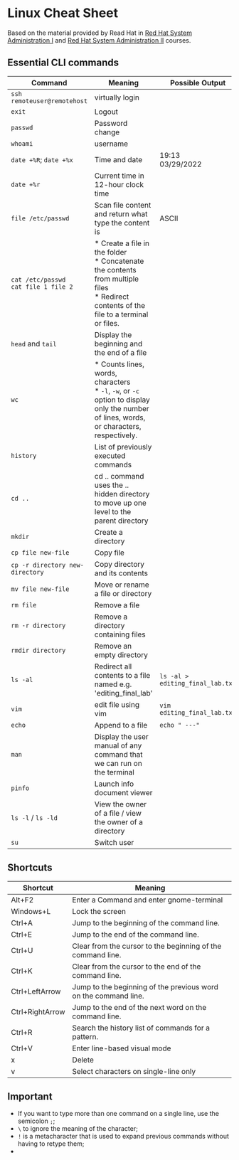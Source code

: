 # Linux Cheat Sheet

Based on the material provided by Read Hat in [Red Hat System Administration I](https://www.redhat.com/en/services/training/rh124-red-hat-system-administration-i?section=Overview) and [Red Hat System Administration II](https://www.redhat.com/en/services/training/rh134-red-hat-system-administration-ii) courses.

## Essential CLI commands

Command                     | Meaning      | Possible Output
--------------------------- | -------------|-----------
`ssh remoteuser@remotehost` | virtually login |
`exit`  | Logout |
`passwd`  | Password change |
`whoami` |username |
`date +%R`; `date +%x`| Time and date| 19:13 <br> 03/29/2022
`date +%r` |Current time in 12-hour clock time |
`file /etc/passwd` | Scan file content and return what type the content is | ASCII
`cat /etc/passwd` <br> `cat file 1 file 2` | * Create a file in the folder<br> * Concatenate the contents from multiple files <br> * Redirect contents of the file to a terminal or files. |
`head` and `tail` | Display the beginning and the end of a file |
`wc` | * Counts lines, words, characters <br> * `-l`, `-w`, or `-c` option to display only the number of lines, words, or characters, respectively. |
`history` | List of previously executed commands |
`cd ..` | cd .. command uses the .. hidden directory to move up one level to the parent directory
`mkdir` | Create a directory
`cp file new-file` |Copy file
`cp -r directory new-directory` |Copy directory and its contents
`mv file new-file` | Move or rename a file or directory
`rm file` | Remove a file
`rm -r directory` | Remove a directory containing files
`rmdir directory` | Remove an empty directory
`ls -al` | Redirect all contents to a file named e.g. 'editing_final_lab'| `ls -al > editing_final_lab.txt`
`vim` | edit file using vim | `vim editing_final_lab.txt` 
`echo` | Append to a file | `echo " ---"`
`man` | Display the user manual of any command that we can run on the terminal
`pinfo` | Launch info document viewer
`ls -l` / `ls -ld`| View the owner of a file / view the owner of a directory
`su` | Switch user



## Shortcuts

Shortcut                     | Meaning
--------------------------- | -------------
Alt+F2  | Enter a Command and enter gnome-terminal
Windows+L  | Lock the screen
Ctrl+A | Jump to the beginning of the command line.
Ctrl+E | Jump to the end of the command line.
Ctrl+U | Clear from the cursor to the beginning of the command line.
Ctrl+K | Clear from the cursor to the end of the command line.
Ctrl+LeftArrow | Jump to the beginning of the previous word on the command line.
Ctrl+RightArrow | Jump to the end of the next word on the command line.
Ctrl+R | Search the history list of commands for a pattern.
Ctrl+V | Enter line-based visual mode
x | Delete
v | Select characters on single-line only

## Important
* If you want to type more than one command on a single line, use the semicolon `;`;
* `\`  to ignore the meaning of the character;
* `!` is a metacharacter that is used to expand previous commands without having to retype them;
*  
